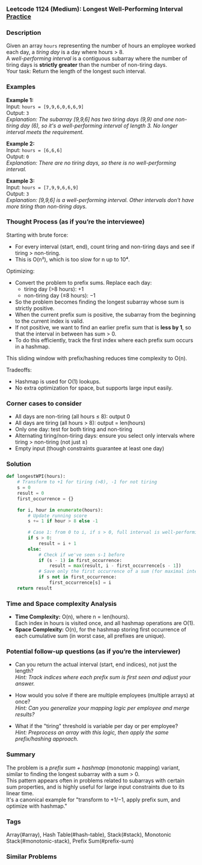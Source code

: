 ### Leetcode 1124 (Medium): Longest Well-Performing Interval [Practice](https://leetcode.com/problems/longest-well-performing-interval)

### Description  
Given an array `hours` representing the number of hours an employee worked each day, a *tiring day* is a day where hours > 8.  
A *well-performing interval* is a contiguous subarray where the number of tiring days is **strictly greater** than the number of non-tiring days.  
Your task: Return the length of the longest such interval.

### Examples  

**Example 1:**  
Input: `hours = [9,9,6,0,6,6,9]`  
Output: `3`  
*Explanation: The subarray [9,9,6] has two tiring days (9,9) and one non-tiring day (6), so it's a well-performing interval of length 3. No longer interval meets the requirement.*

**Example 2:**  
Input: `hours = [6,6,6]`  
Output: `0`  
*Explanation: There are no tiring days, so there is no well-performing interval.*

**Example 3:**  
Input: `hours = [7,9,9,6,6,9]`  
Output: `3`  
*Explanation: [9,9,6] is a well-performing interval. Other intervals don't have more tiring than non-tiring days.*

### Thought Process (as if you’re the interviewee)  
Starting with brute force:  
- For every interval (start, end), count tiring and non-tiring days and see if tiring > non-tiring.  
- This is O(n²), which is too slow for n up to 10⁴.

Optimizing:  
- Convert the problem to prefix sums. Replace each day:  
  - tiring day (>8 hours): +1  
  - non-tiring day (≤8 hours): −1  
- So the problem becomes finding the longest subarray whose sum is strictly positive.
- When the current prefix sum is positive, the subarray from the beginning to the current index is valid.
- If not positive, we want to find an earlier prefix sum that is **less by 1**, so that the interval in between has sum > 0.
- To do this efficiently, track the first index where each prefix sum occurs in a hashmap.

This sliding window with prefix/hashing reduces time complexity to O(n).

Tradeoffs:
- Hashmap is used for O(1) lookups.
- No extra optimization for space, but supports large input easily.

### Corner cases to consider  
- All days are non-tiring (all hours ≤ 8): output 0
- All days are tiring (all hours > 8): output = len(hours)
- Only one day: test for both tiring and non-tiring
- Alternating tiring/non-tiring days: ensure you select only intervals where tiring > non-tiring (not just ≥)
- Empty input (though constraints guarantee at least one day)

### Solution

```python
def longestWPI(hours):
    # Transform to +1 for tiring (>8), -1 for not tiring
    s = 0
    result = 0
    first_occurrence = {}
    
    for i, hour in enumerate(hours):
        # Update running score
        s += 1 if hour > 8 else -1
        
        # Case 1: from 0 to i, if s > 0, full interval is well-performing
        if s > 0:
            result = i + 1
        else:
            # Check if we've seen s-1 before
            if (s - 1) in first_occurrence:
                result = max(result, i - first_occurrence[s - 1])
            # Save only the first occurrence of a sum (for maximal interval)
            if s not in first_occurrence:
                first_occurrence[s] = i
    return result
```

### Time and Space complexity Analysis  

- **Time Complexity:** O(n), where n = len(hours).  
  Each index in hours is visited once, and all hashmap operations are O(1).
- **Space Complexity:** O(n), for the hashmap storing first occurrence of each cumulative sum (in worst case, all prefixes are unique).

### Potential follow-up questions (as if you’re the interviewer)  

- Can you return the actual interval (start, end indices), not just the length?  
  *Hint: Track indices where each prefix sum is first seen and adjust your answer.*

- How would you solve if there are multiple employees (multiple arrays) at once?  
  *Hint: Can you generalize your mapping logic per employee and merge results?*

- What if the "tiring" threshold is variable per day or per employee?  
  *Hint: Preprocess an array with this logic, then apply the same prefix/hashing approach.*

### Summary
The problem is a *prefix sum + hashmap* (monotonic mapping) variant, similar to finding the longest subarray with a sum > 0.  
This pattern appears often in problems related to subarrays with certain sum properties, and is highly useful for large input constraints due to its linear time.  
It's a canonical example for "transform to +1/−1, apply prefix sum, and optimize with hashmap."

### Tags
Array(#array), Hash Table(#hash-table), Stack(#stack), Monotonic Stack(#monotonic-stack), Prefix Sum(#prefix-sum)

### Similar Problems
